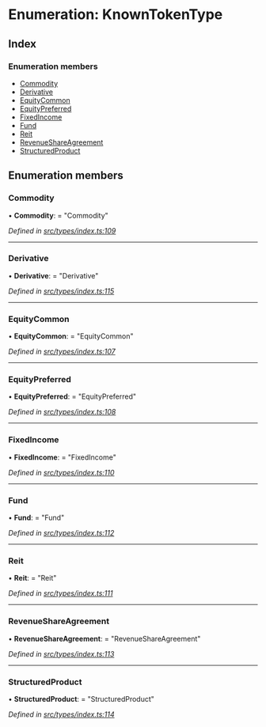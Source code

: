 # Enumeration: KnownTokenType

## Index

### Enumeration members

* [Commodity](types.knowntokentype.md#commodity)
* [Derivative](types.knowntokentype.md#derivative)
* [EquityCommon](types.knowntokentype.md#equitycommon)
* [EquityPreferred](types.knowntokentype.md#equitypreferred)
* [FixedIncome](types.knowntokentype.md#fixedincome)
* [Fund](types.knowntokentype.md#fund)
* [Reit](types.knowntokentype.md#reit)
* [RevenueShareAgreement](types.knowntokentype.md#revenueshareagreement)
* [StructuredProduct](types.knowntokentype.md#structuredproduct)

## Enumeration members

###  Commodity

• **Commodity**: = "Commodity"

*Defined in [src/types/index.ts:109](https://github.com/PolymathNetwork/polymesh-sdk/blob/6d34df1/src/types/index.ts#L109)*

___

###  Derivative

• **Derivative**: = "Derivative"

*Defined in [src/types/index.ts:115](https://github.com/PolymathNetwork/polymesh-sdk/blob/6d34df1/src/types/index.ts#L115)*

___

###  EquityCommon

• **EquityCommon**: = "EquityCommon"

*Defined in [src/types/index.ts:107](https://github.com/PolymathNetwork/polymesh-sdk/blob/6d34df1/src/types/index.ts#L107)*

___

###  EquityPreferred

• **EquityPreferred**: = "EquityPreferred"

*Defined in [src/types/index.ts:108](https://github.com/PolymathNetwork/polymesh-sdk/blob/6d34df1/src/types/index.ts#L108)*

___

###  FixedIncome

• **FixedIncome**: = "FixedIncome"

*Defined in [src/types/index.ts:110](https://github.com/PolymathNetwork/polymesh-sdk/blob/6d34df1/src/types/index.ts#L110)*

___

###  Fund

• **Fund**: = "Fund"

*Defined in [src/types/index.ts:112](https://github.com/PolymathNetwork/polymesh-sdk/blob/6d34df1/src/types/index.ts#L112)*

___

###  Reit

• **Reit**: = "Reit"

*Defined in [src/types/index.ts:111](https://github.com/PolymathNetwork/polymesh-sdk/blob/6d34df1/src/types/index.ts#L111)*

___

###  RevenueShareAgreement

• **RevenueShareAgreement**: = "RevenueShareAgreement"

*Defined in [src/types/index.ts:113](https://github.com/PolymathNetwork/polymesh-sdk/blob/6d34df1/src/types/index.ts#L113)*

___

###  StructuredProduct

• **StructuredProduct**: = "StructuredProduct"

*Defined in [src/types/index.ts:114](https://github.com/PolymathNetwork/polymesh-sdk/blob/6d34df1/src/types/index.ts#L114)*
